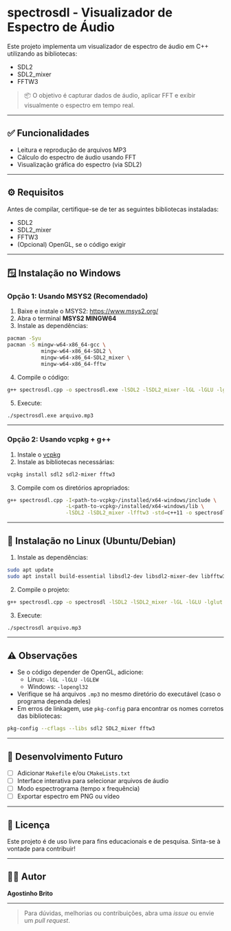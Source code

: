 # spectrosdl - Visualizador de Espectro de Áudio

Este projeto implementa um visualizador de espectro de áudio em C++ utilizando as bibliotecas:

- SDL2
- SDL2_mixer
- FFTW3

> 📦 O objetivo é capturar dados de áudio, aplicar FFT e exibir visualmente o espectro em tempo real.

---

## ✅ Funcionalidades

- Leitura e reprodução de arquivos MP3
- Cálculo do espectro de áudio usando FFT
- Visualização gráfica do espectro (via SDL2)

---

## ⚙️ Requisitos

Antes de compilar, certifique-se de ter as seguintes bibliotecas instaladas:

- SDL2
- SDL2_mixer
- FFTW3
- (Opcional) OpenGL, se o código exigir

---

## 🪟 Instalação no Windows

### Opção 1: Usando MSYS2 (Recomendado)

1. Baixe e instale o MSYS2: https://www.msys2.org/
2. Abra o terminal **MSYS2 MINGW64**
3. Instale as dependências:

```bash
pacman -Syu
pacman -S mingw-w64-x86_64-gcc \
           mingw-w64-x86_64-SDL2 \
           mingw-w64-x86_64-SDL2_mixer \
           mingw-w64-x86_64-fftw
```

4. Compile o código:

```bash
g++ spectrosdl.cpp -o spectrosdl.exe -lSDL2 -lSDL2_mixer -lGL -lGLU -lglut -lfftw3 -std=c++11 -lm
```

5. Execute:

```bash
./spectrosdl.exe arquivo.mp3
```

---

### Opção 2: Usando vcpkg + g++

1. Instale o [vcpkg](https://github.com/microsoft/vcpkg)
2. Instale as bibliotecas necessárias:

```bash
vcpkg install sdl2 sdl2-mixer fftw3
```

3. Compile com os diretórios apropriados:

```bash
g++ spectrosdl.cpp -I<path-to-vcpkg>/installed/x64-windows/include \
                   -L<path-to-vcpkg>/installed/x64-windows/lib \
                   -lSDL2 -lSDL2_mixer -lfftw3 -std=c++11 -o spectrosdl.exe
```

---

## 🐧 Instalação no Linux (Ubuntu/Debian)

1. Instale as dependências:

```bash
sudo apt update
sudo apt install build-essential libsdl2-dev libsdl2-mixer-dev libfftw3-dev
```

2. Compile o projeto:

```bash
g++ spectrosdl.cpp -o spectrosdl -lSDL2 -lSDL2_mixer -lGL -lGLU -lglut -lfftw3 -std=c++11 -lm
```

3. Execute:

```bash
./spectrosdl arquivo.mp3
```

---

## ⚠️ Observações

- Se o código depender de OpenGL, adicione:
  - Linux: `-lGL -lGLU -lGLEW`
  - Windows: `-lopengl32`
- Verifique se há arquivos `.mp3` no mesmo diretório do executável (caso o programa dependa deles)
- Em erros de linkagem, use `pkg-config` para encontrar os nomes corretos das bibliotecas:

```bash
pkg-config --cflags --libs sdl2 SDL2_mixer fftw3
```

---

## 🚧 Desenvolvimento Futuro

- [ ] Adicionar `Makefile` e/ou `CMakeLists.txt`
- [ ] Interface interativa para selecionar arquivos de áudio
- [ ] Modo espectrograma (tempo x frequência)
- [ ] Exportar espectro em PNG ou vídeo

---

## 📄 Licença

Este projeto é de uso livre para fins educacionais e de pesquisa. Sinta-se à vontade para contribuir!

---

## 🙋‍♂️ Autor

**Agostinho Brito**

---

> Para dúvidas, melhorias ou contribuições, abra uma *issue* ou envie um *pull request*.
